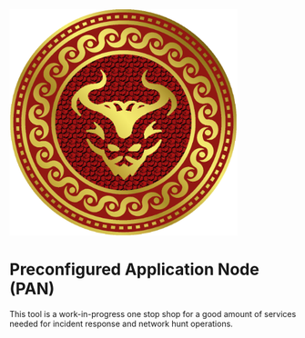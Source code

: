 <img src="PAN.png" alt="drawing" width="400"/>

#  Preconfigured Application Node (PAN) 
This tool is a work-in-progress one stop shop for a good amount of services needed for incident response and network hunt operations.
